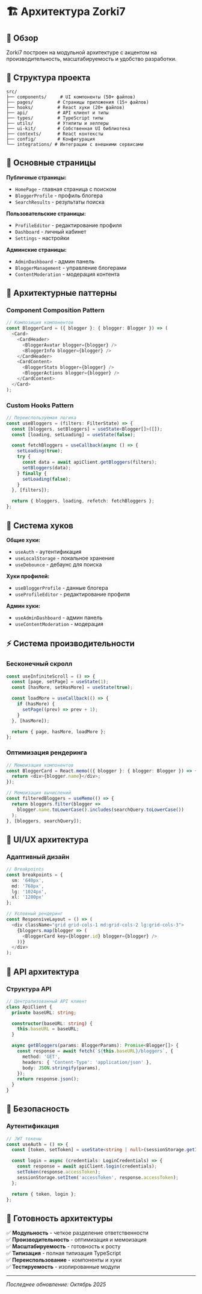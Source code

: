 # 🏗️ Архитектура Zorki7

## 🎯 Обзор

Zorki7 построен на модульной архитектуре с акцентом на производительность, масштабируемость и удобство разработки.

## 📁 Структура проекта

```
src/
├── components/     # UI компоненты (50+ файлов)
├── pages/         # Страницы приложения (15+ файлов)
├── hooks/         # React хуки (20+ файлов)
├── api/           # API клиент и типы
├── types/         # TypeScript типы
├── utils/         # Утилиты и хелперы
├── ui-kit/        # Собственная UI библиотека
├── contexts/      # React контексты
├── config/        # Конфигурация
└── integrations/ # Интеграции с внешними сервисами
```

## 📄 Основные страницы

**Публичные страницы:**

- `HomePage` - главная страница с поиском
- `BloggerProfile` - профиль блогера
- `SearchResults` - результаты поиска

**Пользовательские страницы:**

- `ProfileEditor` - редактирование профиля
- `Dashboard` - личный кабинет
- `Settings` - настройки

**Админские страницы:**

- `AdminDashboard` - админ панель
- `BloggerManagement` - управление блогерами
- `ContentModeration` - модерация контента

## 🔧 Архитектурные паттерны

### Component Composition Pattern

```typescript
// Композиция компонентов
const BloggerCard = ({ blogger }: { blogger: Blogger }) => (
  <Card>
    <CardHeader>
      <BloggerAvatar blogger={blogger} />
      <BloggerInfo blogger={blogger} />
    </CardHeader>
    <CardContent>
      <BloggerStats blogger={blogger} />
      <BloggerActions blogger={blogger} />
    </CardContent>
  </Card>
);
```

### Custom Hooks Pattern

```typescript
// Переиспользуемая логика
const useBloggers = (filters: FilterState) => {
  const [bloggers, setBloggers] = useState<Blogger[]>([]);
  const [loading, setLoading] = useState(false);

  const fetchBloggers = useCallback(async () => {
    setLoading(true);
    try {
      const data = await apiClient.getBloggers(filters);
      setBloggers(data);
    } finally {
      setLoading(false);
    }
  }, [filters]);

  return { bloggers, loading, refetch: fetchBloggers };
};
```

## 🎣 Система хуков

**Общие хуки:**

- `useAuth` - аутентификация
- `useLocalStorage` - локальное хранение
- `useDebounce` - дебаунс для поиска

**Хуки профилей:**

- `useBloggerProfile` - данные блогера
- `useProfileEditor` - редактирование профиля

**Админ хуки:**

- `useAdminDashboard` - админ панель
- `useContentModeration` - модерация

## ⚡ Система производительности

### Бесконечный скролл

```typescript
const useInfiniteScroll = () => {
  const [page, setPage] = useState(1);
  const [hasMore, setHasMore] = useState(true);

  const loadMore = useCallback(() => {
    if (hasMore) {
      setPage((prev) => prev + 1);
    }
  }, [hasMore]);

  return { page, hasMore, loadMore };
};
```

### Оптимизация рендеринга

```typescript
// Мемоизация компонентов
const BloggerCard = React.memo(({ blogger }: { blogger: Blogger }) => {
  return <div>{blogger.name}</div>;
});

// Мемоизация вычислений
const filteredBloggers = useMemo(() => {
  return bloggers.filter(blogger =>
    blogger.name.toLowerCase().includes(searchQuery.toLowerCase())
  );
}, [bloggers, searchQuery]);
```

## 🎨 UI/UX архитектура

### Адаптивный дизайн

```typescript
// Breakpoints
const breakpoints = {
  sm: '640px',
  md: '768px',
  lg: '1024px',
  xl: '1280px'
};

// Условный рендеринг
const ResponsiveLayout = () => (
  <div className="grid grid-cols-1 md:grid-cols-2 lg:grid-cols-3">
    {bloggers.map(blogger => (
      <BloggerCard key={blogger.id} blogger={blogger} />
    ))}
  </div>
);
```

## 🔌 API архитектура

### Структура API

```typescript
// Централизованный API клиент
class ApiClient {
  private baseURL: string;

  constructor(baseURL: string) {
    this.baseURL = baseURL;
  }

  async getBloggers(params: BloggerParams): Promise<Blogger[]> {
    const response = await fetch(`${this.baseURL}/bloggers`, {
      method: 'GET',
      headers: { 'Content-Type': 'application/json' },
      body: JSON.stringify(params),
    });
    return response.json();
  }
}
```

## 🔐 Безопасность

### Аутентификация

```typescript
// JWT токены
const useAuth = () => {
  const [token, setToken] = useState<string | null>(sessionStorage.getItem('accessToken'));

  const login = async (credentials: LoginCredentials) => {
    const response = await apiClient.login(credentials);
    setToken(response.accessToken);
    sessionStorage.setItem('accessToken', response.accessToken);
  };

  return { token, login };
};
```

## 🎯 Готовность архитектуры

✅ **Модульность** - четкое разделение ответственности  
✅ **Производительность** - оптимизация и мемоизация  
✅ **Масштабируемость** - готовность к росту  
✅ **Типизация** - полная типизация TypeScript  
✅ **Переиспользование** - компоненты и хуки  
✅ **Тестируемость** - изолированные модули

---

_Последнее обновление: Октябрь 2025_
